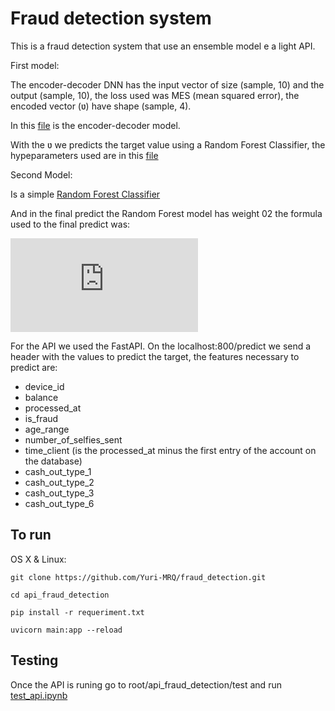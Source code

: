 # Fraud detection system

This is a fraud detection system that use an ensemble model e a light API.

First model:

The encoder-decoder DNN has the input vector of size (sample, 10) and the output (sample, 10), the loss used was
MES (mean squared error), the encoded vector (ʋ) have shape (sample, 4).

In this [file](data_science_challenge_dataset/encoder_decoder.ipynb)
is the encoder-decoder model.

With the ʋ we predicts the target value using a Random Forest Classifier, the hypeparameters used
are in this [file](data_science_challenge_dataset/encoder-rf.ipynb)

Second Model:

Is a simple [Random Forest Classifier](data_science_challenge_dataset/random_florest_model.ipynb)

And in the final predict the Random Forest model has weight 02 the formula used to the final predict was:

![equation](http://www.sciweavers.org/tex2img.php?eq=%20%5Cfrac%7Brf%2A2%2Bencoder%7D%7B2%7D%20&bc=White&fc=Black&im=jpg&fs=12&ff=arev&edit=0)

For the API we used the FastAPI. On the localhost:800/predict we send a header with the values to predict
the target, the features necessary to predict are:

- device_id
- balance
- processed_at
- is_fraud
- age_range
- number_of_selfies_sent
- time_client (is the processed_at minus the first entry of the account on the database)
- cash_out_type_1
- cash_out_type_2
- cash_out_type_3
- cash_out_type_6

## To run

OS X & Linux:

```
git clone https://github.com/Yuri-MRQ/fraud_detection.git

cd api_fraud_detection

pip install -r requeriment.txt

uvicorn main:app --reload

```

## Testing

Once the API is runing go to root/api_fraud_detection/test and run [test_api.ipynb](api_fraud_detection/test/test_api.ipynb)
